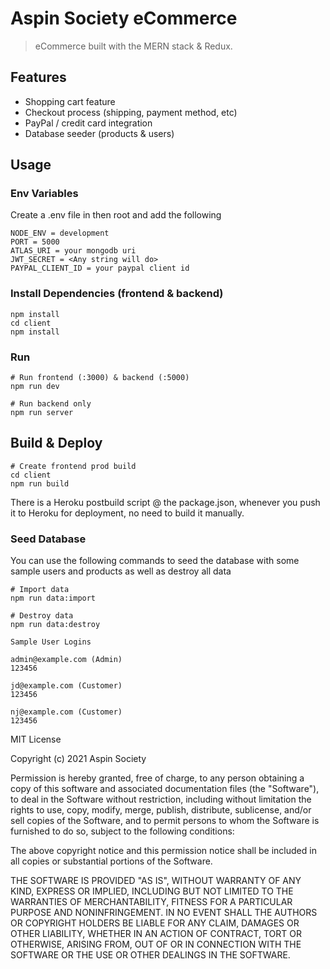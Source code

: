 # Aspin Society eCommerce

> eCommerce built with the MERN stack & Redux.


## Features

- Shopping cart feature
- Checkout process (shipping, payment method, etc)
- PayPal / credit card integration
- Database seeder (products & users)


## Usage


### Env Variables

Create a .env file in then root and add the following

```
NODE_ENV = development
PORT = 5000
ATLAS_URI = your mongodb uri
JWT_SECRET = <Any string will do>
PAYPAL_CLIENT_ID = your paypal client id
```

### Install Dependencies (frontend & backend)

```
npm install
cd client
npm install
```

### Run

```
# Run frontend (:3000) & backend (:5000)
npm run dev

# Run backend only
npm run server
```

## Build & Deploy

```
# Create frontend prod build
cd client
npm run build
```

There is a Heroku postbuild script @ the package.json, whenever you push it to Heroku for deployment, no need to build it manually. 

### Seed Database

You can use the following commands to seed the database with some sample users and products as well as destroy all data

```
# Import data
npm run data:import

# Destroy data
npm run data:destroy
```

```
Sample User Logins

admin@example.com (Admin)
123456

jd@example.com (Customer)
123456

nj@example.com (Customer)
123456
```
MIT License

Copyright (c) 2021 Aspin Society

Permission is hereby granted, free of charge, to any person obtaining a copy
of this software and associated documentation files (the "Software"), to deal
in the Software without restriction, including without limitation the rights
to use, copy, modify, merge, publish, distribute, sublicense, and/or sell
copies of the Software, and to permit persons to whom the Software is
furnished to do so, subject to the following conditions:

The above copyright notice and this permission notice shall be included in all
copies or substantial portions of the Software.

THE SOFTWARE IS PROVIDED "AS IS", WITHOUT WARRANTY OF ANY KIND, EXPRESS OR
IMPLIED, INCLUDING BUT NOT LIMITED TO THE WARRANTIES OF MERCHANTABILITY,
FITNESS FOR A PARTICULAR PURPOSE AND NONINFRINGEMENT. IN NO EVENT SHALL THE
AUTHORS OR COPYRIGHT HOLDERS BE LIABLE FOR ANY CLAIM, DAMAGES OR OTHER
LIABILITY, WHETHER IN AN ACTION OF CONTRACT, TORT OR OTHERWISE, ARISING FROM,
OUT OF OR IN CONNECTION WITH THE SOFTWARE OR THE USE OR OTHER DEALINGS IN THE
SOFTWARE.


